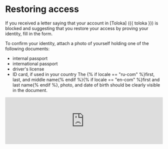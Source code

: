 # Restoring access

If you received a letter saying that your account in [Toloka] ({{ toloka }}) is blocked and suggesting that you restore your access by proving your identity, fill in the form.

To confirm your identity, attach a photo of yourself holding one of the following documents:
- internal passport
- international passport
- driver's license
- ID card, if used in your country
   The {% if locale == "ru-com" %}first, last, and middle name{% endif %}{% if locale == "en-com" %}first and last name{% endif %}, photo, and date of birth should be clearly visible in the document.

<iframe width="100%" frameborder="0" src="https://forms.yandex.com/surveys/13464611.aae9597a9c66c630f2b7810fbddb942128830095/?lang=en&iframe=1&service=toloka-ai" id="registration"></iframe>